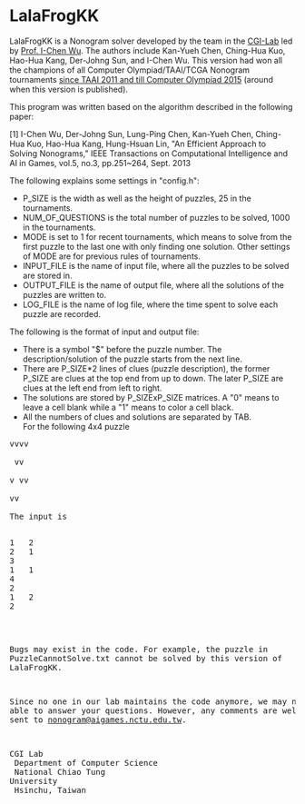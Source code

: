# LalaFrogKK
LalaFrogKK is a Nonogram solver developed by the team in the <a href=http://www.aigames.nctu.edu.tw/>CGI-Lab</a>  led by <a href=http://java.csie.nctu.edu.tw/~icwu/>Prof. I-Chen Wu</a>. The authors include Kan-Yueh Chen, Ching-Hua Kuo, Hao-Hua Kang, Der-Johng Sun, and I-Chen Wu. This version had won all the champions of all Computer Olympiad/TAAI/TCGA Nonogram tournaments <a href=http://java.csie.nctu.edu.tw/~icwu/honors.html>since TAAI 2011 and till Computer Olympiad 2015</a> (around when this version is published). 

This program was written based on the algorithm described in the following paper:

[1] I-Chen Wu, Der-Johng Sun, Lung-Ping Chen, Kan-Yueh Chen, Ching-Hua Kuo, Hao-Hua Kang, Hung-Hsuan Lin, "An Efficient Approach to Solving Nonograms," IEEE Transactions on Computational Intelligence and AI in Games, vol.5, no.3, pp.251~264, Sept. 2013

The following explains some settings in "config.h":
- P_SIZE is the width as well as the height of puzzles, 25 in the tournaments. 
- NUM_OF_QUESTIONS is the total number of puzzles to be solved, 1000 in the tournaments. 
- MODE is set to 1 for recent tournaments, which means to solve from the first puzzle to the last one with only finding one solution. Other settings of MODE are for previous rules of tournaments. 
- INPUT_FILE is the name of input file, where all the puzzles to be solved are stored in. 
- OUTPUT_FILE is the name of output file, where all the solutions of the puzzles are written to. 
- LOG_FILE is the name of log file, where the time spent to solve each puzzle are recorded. 

The following is the format of input and output file: 
- There is a symbol "$" before the puzzle number. The description/solution of the puzzle starts from the next line. 
- There are P_SIZE*2 lines of clues (puzzle description), the former P_SIZE are clues at the top end from up to down. The later P_SIZE are clues at the left end from left to right. 
- The solutions are stored by P_SIZExP_SIZE matrices. A "0" means to leave a cell blank while a "1" means to color a cell black. 
- All the numbers of clues and solutions are separated by TAB. 
<br>For the following 4x4 puzzle<br>
<pre>
vvvv<br>
&nbsp;vv&nbsp;<br>
v&nbsp;vv<br>
vv&nbsp;&nbsp;<br>
The input is <br>
<pre>
1	2
2	1
3
1	1
4
2
1	2
2
</pre>


Bugs may exist in the code. For example, the puzzle in PuzzleCannotSolve.txt cannot be solved by this version of LalaFrogKK. 

Since no one in our lab maintains the code anymore, we may not be able to answer your questions. However, any comments are welcome and sent to nonogram@aigames.nctu.edu.tw. 

CGI Lab<br>
Department of Computer Science<br>
National Chiao Tung University<br>
Hsinchu, Taiwan
